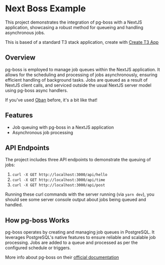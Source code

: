 # Next Boss Example

This project demonstrates the integration of pg-boss with a NextJS application, showcasing a robust method for queueing and handling asynchronous jobs.

This is based of a standard T3 stack application, create with [Create T3 App](https://create.t3.gg/)

## Overview

pg-boss is employed to manage job queues within the NextJS application. It allows for the scheduling and processing of jobs asynchronously, ensuring efficient handling of background tasks.
Jobs are queued as a result of NextJS client calls, and serviced outside the usual NextJS server model using pg-boss async handlers.

If you've used [Oban](https://github.com/sorentwo/oban) before, it's a bit like that!

## Features

- Job queuing with pg-boss in a NextJS application
- Asynchronous job processing

## API Endpoints

The project includes three API endpoints to demonstrate the queuing of jobs:

1. `curl -X GET http://localhost:3000/api/hello`
2. `curl -X GET http://localhost:3000/api/time`
3. `curl -X GET http://localhost:3000/api/post`

Running these curl commands with the server running (via `yarn dev`), you should see some server console output about jobs being queued and handled.

## How pg-boss Works

pg-boss operates by creating and managing job queues in PostgreSQL. It leverages PostgreSQL's native features to ensure reliable and scalable job processing. Jobs are added to a queue and processed as per the configured schedule or triggers.

More info about pg-boss on their [official documentation](https://github.com/timgit/pg-boss/)

